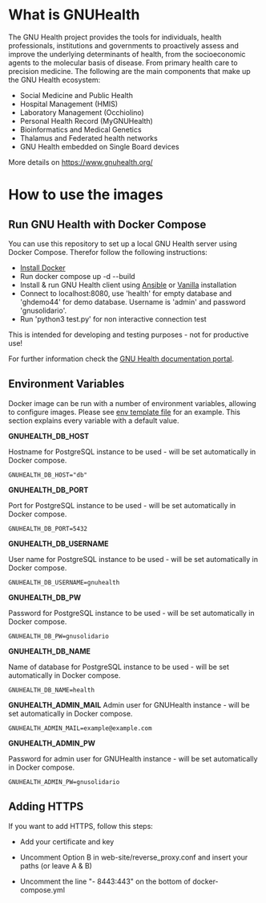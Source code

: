 <!--
SPDX-FileCopyrightText: 2024 Gerald Wiese <wiese@gnuhealth.org>
SPDX-FileCopyrightText: 2024 Leibniz University Hannover

SPDX-License-Identifier: GPL-3.0-or-later
-->

# What is GNUHealth


The GNU Health project provides the tools for individuals, health professionals, institutions and governments to proactively assess and improve the underlying determinants of health, from the socioeconomic agents to the molecular basis of disease. From primary health care to precision medicine. The following are the main components that make up the GNU Health ecosystem:

* Social Medicine and Public Health
* Hospital Management (HMIS)
* Laboratory Management (Occhiolino)
* Personal Health Record (MyGNUHealth)
* Bioinformatics and Medical Genetics
* Thalamus and Federated health networks
* GNU Health embedded on Single Board devices

More details on https://www.gnuhealth.org/

# How to use the images

## Run GNU Health with Docker Compose

You can use this repository to set up a local GNU Health server using Docker Compose. Therefor follow the following instructions:
- [Install Docker](https://docs.docker.com/engine/install/)
- Run docker compose up -d --build
- Install & run GNU Health client using [Ansible](https://docs.gnuhealth.org/ansible/examples/gnuhealth_client.html) or [Vanilla](https://docs.gnuhealth.org/hmis/techguide/installation/vanilla.html#installation-of-the-gnu-health-client) installation
- Connect to localhost:8080, use 'health' for empty database and 'ghdemo44' for demo database. Username is 'admin' and password 'gnusolidario'.
- Run 'python3 test.py' for non interactive connection test

This is intended for developing and testing purposes - not for productive use!

For further information check the [GNU Health documentation portal](https://docs.gnuhealth.org/).

## Environment Variables

Docker image can be run with a number of environment variables, allowing to configure images. Please see [env template file](/gnuhealth/env.template) for an example. This section explains every variable with a default value.

**GNUHEALTH_DB_HOST**

Hostname for PostgreSQL instance to be used - will be set automatically in Docker compose.

    GNUHEALTH_DB_HOST="db"

**GNUHEALTH_DB_PORT**

Port for PostgreSQL instance to be used - will be set automatically in Docker compose.

    GNUHEALTH_DB_PORT=5432

**GNUHEALTH_DB_USERNAME**

User name for PostgreSQL instance to be used - will be set automatically in Docker compose.

    GNUHEALTH_DB_USERNAME=gnuhealth

**GNUHEALTH_DB_PW**

Password for PostgreSQL instance to be used - will be set automatically in Docker compose.

    GNUHEALTH_DB_PW=gnusolidario

**GNUHEALTH_DB_NAME**

Name of database for PostgreSQL instance to be used - will be set automatically in Docker compose.

    GNUHEALTH_DB_NAME=health

**GNUHEALTH_ADMIN_MAIL**
Admin user for GNUHealth instance - will be set automatically in Docker compose.

    GNUHEALTH_ADMIN_MAIL=example@example.com

**GNUHEALTH_ADMIN_PW**

Password for admin user for GNUHealth instance - will be set automatically in Docker compose.

    GNUHEALTH_ADMIN_PW=gnusolidario

## Adding HTTPS

If you want to add HTTPS, follow this steps:

- Add your certificate and key

- Uncomment Option B in web-site/reverse_proxy.conf and insert your paths (or leave A & B)

- Uncomment the line "- 8443:443" on the bottom of docker-compose.yml
